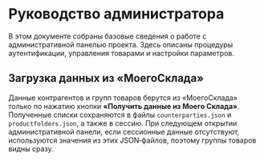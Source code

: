 # Руководство администратора

В этом документе собраны базовые сведения о работе с административной панелью проекта. Здесь описаны процедуры аутентификации, управления товарами и настройки параметров.

## Загрузка данных из «МоегоСклада»

Данные контрагентов и групп товаров берутся из «МоегоСклада» только по нажатию кнопки **«Получить данные из Моего Склада»**. Полученные списки сохраняются в файлы `counterparties.json` и `productfolders.json`, а также в сессию. При следующем открытии административной панели, если сессионные данные отсутствуют, используются значения из этих JSON‑файлов, поэтому группы товаров видны сразу.
